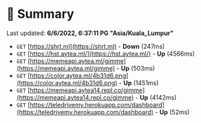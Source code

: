 # 📖 Summary
Last updated: **6/6/2022, 6:37:11 PG "Asia/Kuala_Lumpur"**

- `GET` [https://shrt.ml](https://shrt.ml) - **Down** (247ms)
- `GET` [https://hst.aytea.ml/](https://hst.aytea.ml/) - **Up** (4566ms)
- `GET` [https://memeapi.aytea.ml/gimme](https://memeapi.aytea.ml/gimme) - **Up** (503ms)
- `GET` [https://color.aytea.ml/4b31d6.png](https://color.aytea.ml/4b31d6.png) - **Up** (1451ms)
- `GET` [https://memeapi.aytea14.repl.co/gimme](https://memeapi.aytea14.repl.co/gimme) - **Up** (4142ms)
- `GET` [https://teledrivemy.herokuapp.com/dashboard](https://teledrivemy.herokuapp.com/dashboard) - **Up** (52ms)
